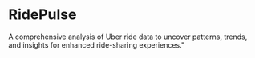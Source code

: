 # RidePulse
 A comprehensive analysis of Uber ride data to uncover patterns, trends, and insights for enhanced ride-sharing experiences."
